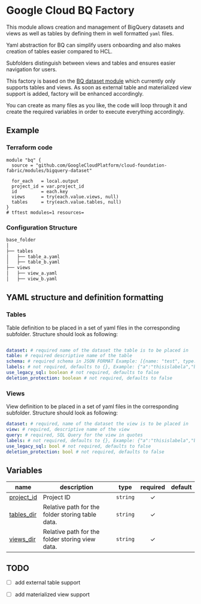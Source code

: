 # Google Cloud BQ Factory

This module allows creation and management of BigQuery datasets and views as well as tables by defining them in well formatted `yaml` files.

Yaml abstraction for BQ can simplify users onboarding and also makes creation of tables easier compared to HCL.

Subfolders distinguish between views and tables and ensures easier navigation for users.

This factory is based on the [BQ dataset module](https://github.com/GoogleCloudPlatform/cloud-foundation-fabric/tree/master/modules/bigquery-dataset) which currently only supports tables and views. As soon as external table and materialized view support is added, factory will be enhanced accordingly.

You can create as many files as you like, the code will loop through it and create the required variables in order to execute everything accordingly.

## Example

### Terraform code

```hcl
module "bq" {
  source = "github.com/GoogleCloudPlatform/cloud-foundation-fabric/modules/bigquery-dataset"

  for_each   = local.output
  project_id = var.project_id
  id         = each.key
  views      = try(each.value.views, null)
  tables     = try(each.value.tables, null)
}
# tftest modules=1 resources=
```

### Configuration Structure

```bash
base_folder
│
├── tables
│   ├── table_a.yaml
│   ├── table_b.yaml
├── views
│   ├── view_a.yaml
│   ├── view_b.yaml
```

## YAML structure and definition formatting

### Tables

Table definition to be placed in a set of yaml files in the corresponding subfolder. Structure should look as following:

```yaml

dataset: # required name of the dataset the table is to be placed in
table: # required descriptive name of the table
schema: # required schema in JSON FORMAT Example: [{name: "test", type: "STRING"},{name: "test2", type: "INT64"}]
labels: # not required, defaults to {}, Example: {"a":"thisislabela","b":"thisislabelb"}
use_legacy_sql: boolean # not required, defaults to false
deletion_protection: boolean # not required, defaults to false
```

### Views
View definition to be placed in a set of yaml files in the corresponding subfolder. Structure should look as following:

```yaml
dataset: # required, name of the dataset the view is to be placed in
view: # required, descriptive name of the view
query: # required, SQL Query for the view in quotes
labels: # not required, defaults to {}, Example: {"a":"thisislabela","b":"thisislabelb"}
use_legacy_sql: bool # not required, defaults to false
deletion_protection: bool # not required, defaults to false
```

<!-- BEGIN TFDOC -->

## Variables

| name | description | type | required | default |
|---|---|:---:|:---:|:---:|
| [project_id](variables.tf#L27) | Project ID | <code>string</code> | ✓ |  |
| [tables_dir](variables.tf#L22) | Relative path for the folder storing table data. | <code>string</code> | ✓ |  |
| [views_dir](variables.tf#L17) | Relative path for the folder storing view data. | <code>string</code> | ✓ |  |

<!-- END TFDOC -->


## TODO

- [ ] add external table support
- [ ] add materialized view support

